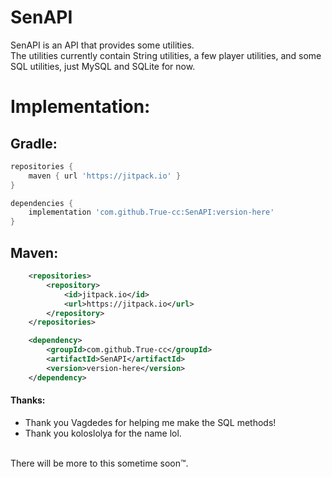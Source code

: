 # SenAPI
SenAPI is an API that provides some utilities.<br>
The utilities currently contain String utilities, a few player utilities,
and some SQL utilities, just MySQL and SQLite for now.<br>

# Implementation:
## Gradle:

```groovy
repositories {
    maven { url 'https://jitpack.io' }
}
```

```groovy
dependencies {
    implementation 'com.github.True-cc:SenAPI:version-here'
}
```
## Maven:

```xml
	<repositories>
		<repository>
		    <id>jitpack.io</id>
		    <url>https://jitpack.io</url>
		</repository>
	</repositories>
```
```xml
	<dependency>
	    <groupId>com.github.True-cc</groupId>
	    <artifactId>SenAPI</artifactId>
	    <version>version-here</version>
	</dependency>
```

#### Thanks:<br>
- Thank you Vagdedes for helping me make the SQL methods!<br>
- Thank you koloslolya for the name lol.

<!-- # TODO: Update this. -->
<br>
There will be more to this sometime soon™.